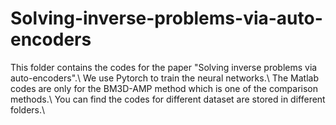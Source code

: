 # Solving-inverse-problems-via-auto-encoders
This folder contains the codes for the paper "Solving inverse problems via auto-encoders".\\
We use Pytorch to train the neural networks.\\
The Matlab codes are only for the BM3D-AMP method which is one of the comparison methods.\\
You can find the codes for different dataset are stored in different folders.\\
